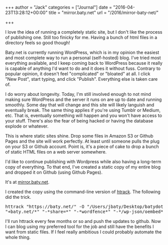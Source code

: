 +++
author = "Jack"
categories = ["Journal"]
date = "2016-04-23T13:28:12+00:00"
title = "mirror.baty.net"
url = "/2016/mirror-baty-net/"

+++

I love the idea of running a completely static site, but I don't like the process of publishing one. Still too finicky for me. Having a bunch of html files in a directory feels so good though!

Baty.net is currently running WordPress, which is in my opinion the easiest and most complete way to run a personal (self-hosted) blog. I've tried most everything available, and I keep coming back to WordPress because it really is capable of anything I'd want to do and it does it without fuss. Contrary to popular opinion, it doesn't feel "complicated" or "bloated" at all. I click "New Post", start typing, and click "Publish". Everything else is taken care of.

I do worry about longevity. Today, I'm still involved enough to not mind making sure WordPress and the server it runs on are up to date and running smoothly. Some day that will change and this site will likely languish and eventually break. The same thing applies if you're using Tumblr or Medium, etc. That is, eventually something will happen and you won't have access to your stuff. There's also the fear of being hacked or having the database explode or whatever.

This is where static sites shine. Drop some files in Amazon S3 or Github Pages and the site will work perfectly. At least until someone pulls the plug on your S3 or Github account. Point is, it's a piece of cake to drop a bunch of static HTML files on a web server somewhere.

I'd like to continue publishing with Wordpress while also having a long-term copy of everything. To that end, I've created a static copy of my entire blog and dropped it on Github (using Github Pages).

It's at [mirror.baty.net][1].

I created the copy using the command-line version of [htrack][2]. The following did the trick.

<pre class="lang:default decode:true  ">httrack "https://baty.net/" -O "/Users/jbaty/Desktop/batydotnet" \
"+baty.net/*" "-*share=*" "-*wordfence*" "-*/wp-json/oembed*" -v</pre>

I'll run httrack every few months or so and push the updates to github. Now I can blog using my preferred tool for the job and still have the benefits I want from static files. If I feel really ambitious I could probably automate the whole thing.

 [1]: http://mirror.baty.net/
 [2]: http://www.httrack.com